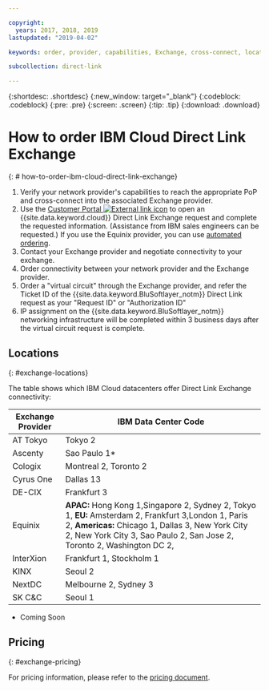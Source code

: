 ```yaml
---

copyright:
  years: 2017, 2018, 2019
lastupdated: "2019-04-02"

keywords: order, provider, capabilities, Exchange, cross-connect, locations, PoP, datacenter, data, center, pricing

subcollection: direct-link

---
```


{:shortdesc: .shortdesc}
{:new_window: target="_blank"}
{:codeblock: .codeblock}
{:pre: .pre}
{:screen: .screen}
{:tip: .tip}
{:download: .download}

# How to order IBM Cloud Direct Link Exchange
{: # how-to-order-ibm-cloud-direct-link-exchange}

1. Verify your network provider's capabilities to reach the appropriate PoP and cross-connect into the associated Exchange provider.
2. Use the [Customer Portal ![External link icon](../../icons/launch-glyph.svg "External link icon")](https://control.softlayer.com/) to open an {{site.data.keyword.cloud}} Direct Link Exchange request and complete the requested information. (Assistance from IBM sales engineers can be requested.) If you use the Equinix provider, you can use [automated ordering](/docs/infrastructure/direct-link?topic=direct-link-provisioning-ibm-cloud-direct-link-exchange-for-equinix).
3. Contact your Exchange provider and negotiate connectivity to your exchange.
4. Order connectivity between your network provider and the Exchange provider.
5. Order a "virtual circuit" through the Exchange provider, and refer the Ticket ID of the {{site.data.keyword.BluSoftlayer_notm}} Direct Link request as your "Request ID" or "Authorization ID"
6. IP assignment on the {{site.data.keyword.BluSoftlayer_notm}} networking infrastructure will be completed within 3 business days after the virtual circuit request is complete.
 
## Locations
{: #exchange-locations}
 
 The table shows which IBM Cloud datacenters offer Direct Link Exchange connectivity:
 
| Exchange Provider	| IBM Data Center Code |
|-------------|-----------------------|
| AT Tokyo | Tokyo 2 |
| Ascenty | Sao Paulo 1* |
| Cologix | Montreal 2, Toronto 2 |
| Cyrus One | Dallas 13 |
| DE-CIX | Frankfurt 3 |
| Equinix | **APAC:** Hong Kong 1,Singapore 2, Sydney 2, Tokyo 1, **EU:** Amsterdam 2, Frankfurt 3,London 1, Paris 2, **Americas:** Chicago 1, Dallas 3, New York City 2, New York City 3, Sao Paulo 2, San Jose 2, Toronto 2, Washington DC 2,  |							
| InterXion | Frankfurt 1, Stockholm 1 |
| KINX	| Seoul 2 |
| NextDC | Melbourne 2, Sydney 3 |
| SK C&C | Seoul 1 |

* Coming Soon

## Pricing
{: #exchange-pricing}

For pricing information, please refer to the [pricing document](/docs/infrastructure/direct-link?topic=direct-link-pricing-for-ibm-cloud-direct-link#pricing-for-direct-link-exchange).
